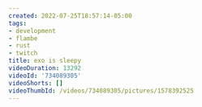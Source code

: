 ```yaml
---
created: 2022-07-25T18:57:14-05:00
tags:
- development
- flambe
- rust
- twitch
title: exo is sleepy
videoDuration: 13292
videoId: '734089305'
videoShorts: []
videoThumbId: /videos/734089305/pictures/1578392525
---
```

